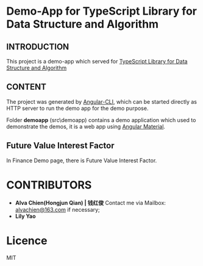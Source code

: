 # Demo-App for TypeScript Library for Data Structure and Algorithm

## INTRODUCTION
This project is a demo-app which served for [TypeScript Library for Data Structure and Algorithm](https://github.com/alvachien/datastructure)

## CONTENT

The project was generated by [Angular-CLI](https://github.com/angular/angular-cli), which can be started directly as HTTP server to run the demo app for the demo purpose.

Folder **demoapp** (src\demoapp) contains a demo application which used to demonstrate the demos, it is a web app using [Angular Material](https://material.angular.io).

## Future Value Interest Factor

In Finance Demo page, there is Future Value Interest Factor.


# CONTRIBUTORS
- **Alva Chien(Hongjun Qian) | 钱红俊** Contact me via Mailbox: alvachien@163.com if necessary;
- **Lily Yao**

# Licence
MIT
